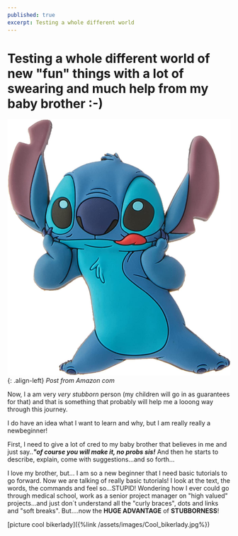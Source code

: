 ```yaml
---
published: true
excerpt: Testing a whole different world
---
```

# Testing a whole different world of new "fun" things with a lot of swearing and much help from my baby brother :-)

![Thinking stitch](/assets/images/Stich.jpg){: .align-left} 
_Post from Amazon com_

Now, I a am very _very stubborn_ person (my children will go in as guarantees for that) and that is something that probably will help me a looong way through this journey.

I do have an idea what I want to learn and why, but I am really really a newbeginner!

First, I need to give a lot of cred to my baby brother that believes in me and just say..**_"of course you will make it, no probs sis!_** And then he starts to describe, explain, come with suggestions...and so forth...

I love my brother, but... I am so a new beginner that I need basic tutorials to go forward. Now we are talking of really basic tutorials! I look at the text, the words, the commands and feel so...STUPID! Wondering how I ever could go through medical school, work as a senior project manager on "high valued" projects...and just don´t understand all the "curly braces", dots and links and "soft breaks". But....now the **HUGE ADVANTAGE** of **STUBBORNESS**!


[picture cool bikerlady]({%link /assets/images/Cool_bikerlady.jpg%})
